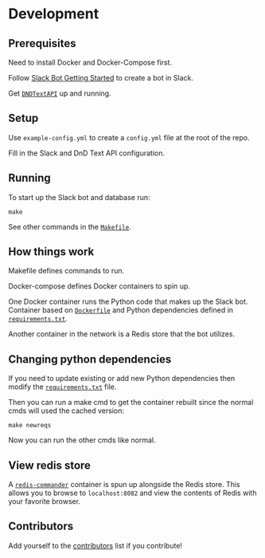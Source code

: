 # Development

## Prerequisites

Need to install Docker and Docker-Compose first.

Follow [Slack Bot Getting Started](https://api.slack.com/bot-users#getting-started) to create a bot in Slack.

Get [`DNDTextAPI`](https://github.com/andrew-boutin/dndtextapi) up and running.

## Setup

Use `example-config.yml` to create a `config.yml` file at the root of the repo.

Fill in the Slack and DnD Text API configuration.

## Running

To start up the Slack bot and database run:

    make

See other commands in the [`Makefile`](Makefile).

## How things work

Makefile defines commands to run.

Docker-compose defines Docker containers to spin up.

One Docker container runs the Python code that makes up the Slack bot. Container based on [`Dockerfile`](Dockerfile) and Python dependencies defined in [`requirements.txt`](requirements.txt).

Another container in the network is a Redis store that the bot utilizes.

## Changing python dependencies

If you need to update existing or add new Python dependencies then modify the [`requirements.txt`](requirements.txt) file.

Then you can run a make cmd to get the container rebuilt since the normal cmds will used the cached version:

    make newreqs

Now you can run the other cmds like normal.

## View redis store

A [`redis-commander`](https://joeferner.github.io/redis-commander/) container is spun up alongside the Redis store. This allows you to browse to `localhost:8082` and view the contents of Redis with your favorite browser.

## Contributors

Add yourself to the [contributors](docs/CONTRIBUTORS.md) list if you contribute!

